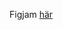 Figjam [här](https://www.figma.com/board/DVmfi5MvSj29CNZzyVbQbU/Untitled?node-id=0-1&p=f&t=rz7WjEHpTYXP5vuy-0)

